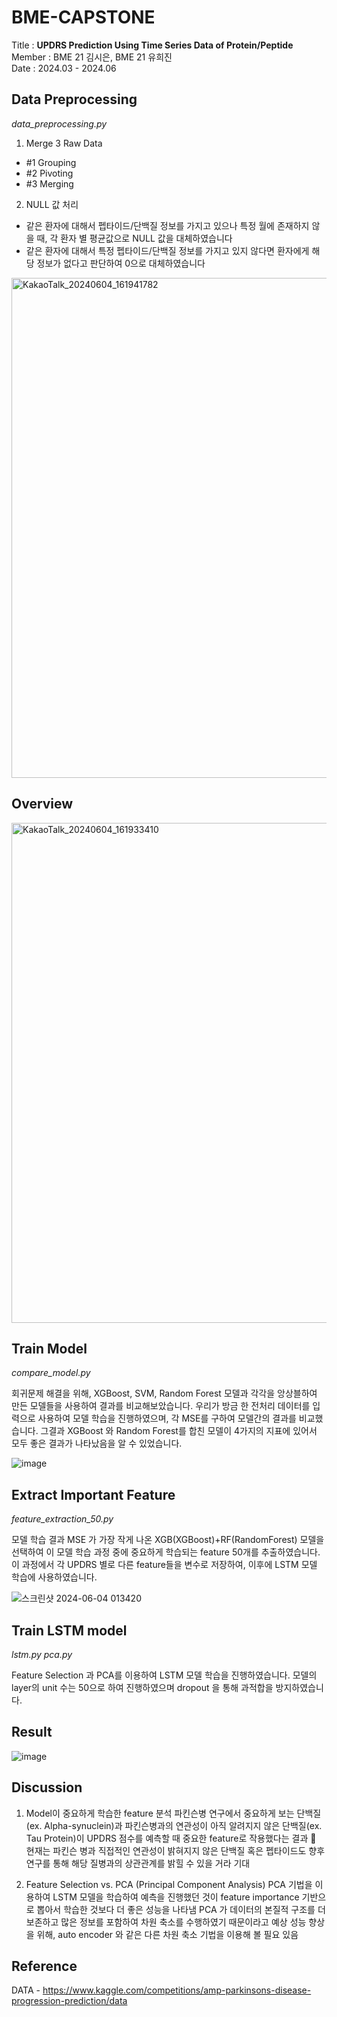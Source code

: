 # BME-CAPSTONE 

Title : **UPDRS Prediction Using Time Series Data of Protein/Peptide** <br/>
Member : BME 21 김시은, BME 21 유희진 <br/>
Date : 2024.03 - 2024.06 <br/>


## Data Preprocessing
_data_preprocessing.py_

1. Merge 3 Raw Data
- #1 Grouping
- #2 Pivoting
- #3 Merging

2. NULL 값 처리
* 같은 환자에 대해서 펩타이드/단백질 정보를 가지고 있으나 특정 월에 존재하지 않을 때, 각 환자 별 평균값으로 NULL 값을 대체하였습니다
* 같은 환자에 대해서 특정 펩타이드/단백질 정보를 가지고 있지 않다면 환자에게 해당 정보가 없다고 판단하여 0으로 대체하였습니다

<img width="800" alt="KakaoTalk_20240604_161941782" src="https://github.com/kse27/BME-CAPSTONE/assets/145419092/3db404af-11c4-4db4-a754-7b05e4179db0">

## Overview
<img width="800" alt="KakaoTalk_20240604_161933410" src="https://github.com/kse27/BME-CAPSTONE/assets/145419092/86d70500-521f-4d4e-9dd0-296e989c0037">

## Train Model
_compare_model.py_

회귀문제 해결을 위해, XGBoost, SVM, Random Forest 모델과 각각을 앙상블하여 만든 모델들을 사용하여 결과를 비교해보았습니다. 우리가 방금 한 전처리 데이터를 입력으로 사용하여 모델 학습을 진행하였으며, 각 MSE를 구하여 모델간의 결과를 비교했습니다. 그결과 XGBoost 와 Random Forest를 합친 모델이 4가지의 지표에 있어서 모두 좋은 결과가 나타났음을 알 수 있었습니다. 

![image](https://github.com/kse27/BME-CAPSTONE/assets/145419092/12753828-81bd-47b1-9292-6cfea930c8ea)


## Extract Important Feature
_feature_extraction_50.py_

모델 학습 결과 MSE 가 가장 작게 나온 XGB(XGBoost)+RF(RandomForest) 모델을 선택하여 이 모델 학습 과정 중에 중요하게 학습되는 feature 50개를 추출하였습니다. 이 과정에서 각 UPDRS 별로 다른 feature들을 변수로 저장하여, 이후에 LSTM 모델 학습에 사용하였습니다.

![스크린샷 2024-06-04 013420](https://github.com/kse27/BME-CAPSTONE/assets/145419092/df5bf007-a145-4240-a0ff-d82517cd254e)

## Train LSTM model
_lstm.py_
_pca.py_

Feature Selection 과 PCA를 이용하여 LSTM 모델 학습을 진행하였습니다. 모델의 layer의 unit 수는 50으로 하여 진행하였으며 dropout 을 통해 과적합을 방지하였습니다.

## Result
![image](https://github.com/kse27/BME-CAPSTONE/assets/145419092/83a0453f-9f75-474e-b2fc-afb9fe1fac38)

## Discussion
1. Model이 중요하게 학습한  feature 분석
파킨슨병 연구에서 중요하게 보는 단백질(ex. Alpha-synuclein)과 파킨슨병과의 연관성이 아직 알려지지 않은 단백질(ex. Tau Protein)이 UPDRS 점수를 예측할 때 중요한 feature로 작용했다는 결과
 현재는 파킨슨 병과 직접적인 연관성이 밝혀지지 않은 단백질 혹은 펩타이드도 향후 연구를 통해 해당 질병과의 상관관계를 밝힐 수 있을 거라 기대

   
2. Feature Selection vs. PCA (Principal Component Analysis)
PCA 기법을 이용하여 LSTM 모델을 학습하여 예측을 진행했던 것이 feature importance 기반으로 뽑아서 학습한 것보다 더 좋은 성능을 나타냄
PCA 가 데이터의 본질적 구조를 더 보존하고 많은 정보를 포함하여 차원 축소를 수행하였기 때문이라고 예상
성능 향상을 위해, auto encoder 와 같은 다른 차원 축소 기법을 이용해 볼 필요 있음

   
## Reference
DATA - https://www.kaggle.com/competitions/amp-parkinsons-disease-progression-prediction/data <br/>
